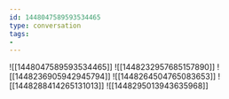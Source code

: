 ```yaml
---
id: 1448047589593534465
type: conversation
tags:
- 
---
```

![[1448047589593534465]]
![[1448232957685157890]]
![[1448236905942945794]]
![[1448264504765083653]]
![[1448288414265131013]]
![[1448295013943635968]]

